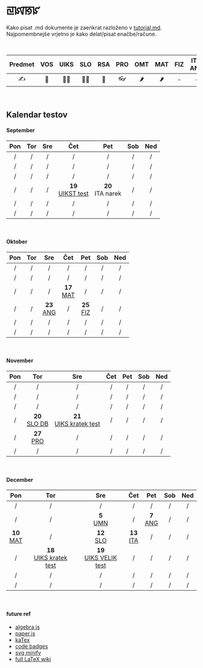 # ꡙꡤꡐꡜ

Kako pisat .md dokumente je zaenkrat razloženo v [tutorial.md](tutorial.md). Najpomembnejše vrjetno je kako delat/pisat enačbe/račune.

<br>

| Predmet |  VOS  | UIKS  |  SLO  |  RSA  |  PRO  |  OMT  |  MAT  |  FIZ  | ITA, ANG |
| :-----: | :---: | :---: | :---: | :---: | :---: | :---: | :---: | :---: | :------: |
| ✍ <br>  |   🚴   |  🎅🏻   |  👱🏻   |   🌌   |   👓   |   🌶   |   🌶   |   -   |    -     |

<br>

## Kalendar testov

#### September

|  Pon  |  Tor  |  Sre  |                Čet                |          Pet          |  Sob  |  Ned  |
| :---: | :---: | :---: | :-------------------------------: | :-------------------: | :---: | :---: |
|   /   |   /   |   /   |                 /                 |           /           |   /   |   /   |
|   /   |   /   |   /   |                 /                 |           /           |   /   |   /   |
|   /   |   /   |   /   |                 /                 |           /           |   /   |   /   |
|   /   |   /   |   /   | **19** <br> [UIKST test][uikst4l] | **20** <br> ITA narek |   /   |   /   |
|   /   |   /   |   /   |                 /                 |           /           |   /   |   /   |
|   /   |   /   |   /   |                 /                 |           /           |   /   |   /   |

<br>

#### Oktober

|  Pon  |  Tor  |          Sre           |          Čet           |          Pet           |  Sob  |  Ned  |
| :---: | :---: | :--------------------: | :--------------------: | :--------------------: | :---: | :---: |
|   /   |   /   |           /            |           /            |           /            |   /   |   /   |
|   /   |   /   |           /            |           /            |           /            |   /   |   /   |
|   /   |   /   |           /            | **17** <br> [MAT][mat] |           /            |   /   |   /   |
|   /   |   /   | **23** <br> [ANG][ang] |           /            | **25** <br> [FIZ][fiz] |   /   |   /   |
|   /   |   /   |           /            |           /            |           /            |   /   |   /   |
|   /   |   /   |           /            |           /            |           /            |   /   |   /   |

<br>

#### November

|  Pon  |            Tor            |  Sre  |  Čet  |  Pet  |  Sob  |  Ned  |
| :---: | :-----------------------: | :---: | :---: | :---: | :---: | :---: |
|   /   |             /             |   /   |   /   |   /   |   /   |   /   |
|   /   |             /             |   /   |   /   |   /   |   /   |   /   |
|   /   |             /             |   /   |   /   |   /   |   /   |   /   |
|   /   | **20** <br> [SLO DB][slo] |   **21** <br> [UIKS kratek test][uiks]   |   /   |   /   |   /   |   /   |
|   /   |  **27** <br> [PRO][pro]   |   /   |   /   |   /   |   /   |   /   |
|   /   |             /             |   /   |   /   |   /   |   /   |   /   |

<br>

#### December

|          Pon           |  Tor  |          Sre           |          Čet           |          Pet          |  Sob  |  Ned  |
| :--------------------: | :---: | :--------------------: | :--------------------: | :-------------------: | :---: | :---: |
|           /            |   /   |           /            |           /            |           /           |   /   |   /   |
|           /            |   /   | **5** <br> [UMN][umn]  |           /            | **7** <br> [ANG][ang] |   /   |   /   |
| **10** <br> [MAT][mat] |   /   | **12** <br> [SLO][slo] | **13** <br> [ITA][ita] |           /           |   /   |   /   |
|           /            |   **18** <br> [UIKS kratek test][uiks]   |           **19** <br> [UIKS VELIK test][uiks]            |           /            |           /           |   /   |   /   |
|           /            |   /   |           /            |           /            |           /           |   /   |   /   |
|           /            |   /   |           /            |           /            |           /           |   /   |   /   |



<br>

#### future ref

- [algebra,js](http://algebra.js.org/)
- [paper.js](http://paperjs.org/)
- [kaTex](https://katex.org/)
- [code badges](https://shields.io/#/)
- [svg minify](https://www.svgminify.com/)
- [full LaTeX wiki](https://en.wikibooks.org/wiki/LaTeX)


[uikst4l]: http://solamona.com/s/sts-kp/rac/4l/uikst.html
[uiks]: http://solamona.com/s/sts-kp/rac/5l/uiks.html
[mat]: http://solamona.com/s/sts-kp/rac/5l/matematika.html
[ang]: http://solamona.com/s/sts-kp/rac/5l/anglescina.html
[fiz]: http://solamona.com/s/sts-kp/rac/5l/fizika.html
[slo]: http://solamona.com/s/sts-kp/rac/5l/slovenscina.html
[pro]: http://solamona.com/s/sts-kp/rac/5l/programiranje.html
[umn]: http://solamona.com/s/sts-kp/rac/5l/umn.html
[ita]: http://solamona.com/s/sts-kp/rac/5l/italijanscina.html
